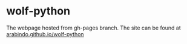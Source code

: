 # wolf-python

The webpage hosted from gh-pages branch.
The site can be found at [arabindo.github.io/wolf-python](https://arabindo.github.io/wolf-python)
